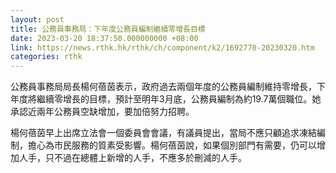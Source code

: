 ```yaml
---
layout: post
title: 公務員事務局：下年度公務員編制繼續零增長目標
date: 2023-03-20 18:37:50.000000000 +08:00
link: https://news.rthk.hk/rthk/ch/component/k2/1692770-20230320.htm
categories: rthk
---
```


公務員事務局局長楊何蓓茵表示，政府過去兩個年度的公務員編制維持零增長，下年度將繼續零增長的目標，預計至明年3月底，公務員編制為約19.7萬個職位。她承認近兩年公務員空缺增加，要加倍努力招聘。

楊何蓓茵早上出席立法會一個委員會會議，有議員提出，當局不應只顧追求凍結編制，擔心為市民服務的質素受影響。楊何蓓茵說，如果個別部門有需要，仍可以增加人手，只不過在總體上新增的人手，不應多於刪減的人手。
